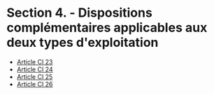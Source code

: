 # Section 4. - Dispositions complémentaires applicables aux deux types d'exploitation

- [Article CI 23](article-ci-23.md)
- [Article CI 24](article-ci-24.md)
- [Article CI 25](article-ci-25.md)
- [Article CI 26](article-ci-26.md)
